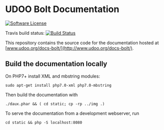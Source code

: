 # UDOO Bolt Documentation

[![Software License](https://img.shields.io/badge/license-MIT-brightgreen.svg?style=flat-square)](https://github.com/UDOOboard/Bolt-Docs/LICENSE)

Travis build status: [![Build Status](https://travis-ci.org/UDOOboard/Bolt-Docs.svg?branch=master)](https://travis-ci.org/UDOOboard/Bolt-Docs)

This repository contains the source code for the documentation hosted at [www.udoo.org/docs-bolt/](http://www.udoo.org/docs-bolt/).


## Build the documentation locally
On PHP7+ install XML and mbstring modules:

    sudo apt-get install php7.0-xml php7.0-mbstring

Then build the documentation with

    ./daux.phar && ( cd static; cp -rp ../img .)

To serve the documentation from a development webserver, run

    cd static && php -S localhost:8080
